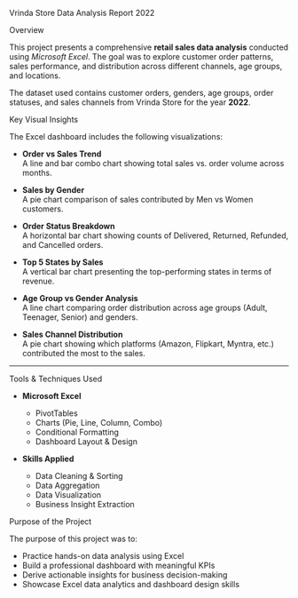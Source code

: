 Vrinda Store Data Analysis Report 2022

Overview

This project presents a comprehensive **retail sales data analysis** conducted using *Microsoft Excel*. The goal was to explore customer order patterns, sales performance, and distribution across different channels, age groups, and locations.

The dataset used contains customer orders, genders, age groups, order statuses, and sales channels from Vrinda Store for the year **2022**.

Key Visual Insights

The Excel dashboard includes the following visualizations:

- **Order vs Sales Trend**  
  A line and bar combo chart showing total sales vs. order volume across months.

- **Sales by Gender**  
  A pie chart comparison of sales contributed by Men vs Women customers.

- **Order Status Breakdown**  
  A horizontal bar chart showing counts of Delivered, Returned, Refunded, and Cancelled orders.

- **Top 5 States by Sales**  
  A vertical bar chart presenting the top-performing states in terms of revenue.

- **Age Group vs Gender Analysis**  
  A line chart comparing order distribution across age groups (Adult, Teenager, Senior) and genders.

- **Sales Channel Distribution**  
  A pie chart showing which platforms (Amazon, Flipkart, Myntra, etc.) contributed the most to the sales.

---

Tools & Techniques Used

- **Microsoft Excel**  
  - PivotTables  
  - Charts (Pie, Line, Column, Combo)  
  - Conditional Formatting  
  - Dashboard Layout & Design

- **Skills Applied**
  - Data Cleaning & Sorting  
  - Data Aggregation  
  - Data Visualization  
  - Business Insight Extraction


Purpose of the Project

The purpose of this project was to:
- Practice hands-on data analysis using Excel  
- Build a professional dashboard with meaningful KPIs  
- Derive actionable insights for business decision-making  
- Showcase Excel data analytics and dashboard design skills

